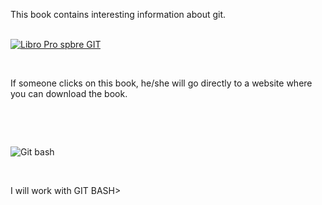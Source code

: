 <p>This book contains interesting information about git.</p> <br>

<a href = "https://git-scm.com/book/en/v2">
  <img src = "https://git-scm.com/images/progit2.png" alt = "Libro Pro spbre GIT">
</a>

<p></p> <br>
<p>If someone clicks on this book, he/she will go directly to a website where you can download the book.</p><br>
<p></p> <br>

<img src = "https://res.cloudinary.com/practicaldev/image/fetch/s--v_6lteJL--/c_imagga_scale,f_auto,fl_progressive,h_420,q_auto,w_1000/https://dev-to-uploads.s3.amazonaws.com/i/4m5dekvbjgjz63bp2ds1.png" alt = "Git bash"> <br>

<p></p><br>
<p>I will work with GIT BASH></p>
